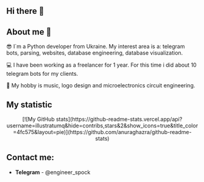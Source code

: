 ## Hi there 🖖

## About me 📝

😎 I`m a Python developer from Ukraine. My interest area is a: telegram bots, parsing, websites, database engineering, 
database visualization.


💻 I have been working as a freelancer for 1 year. For this time i did about 10 telegram bots for my clients. 


🎸 My hobby is music, logo design and microelectronics circuit engineering. 


## My statistic

<p align="center">[![My GitHub stats](https://github-readme-stats.vercel.app/api?username=illustratumq&hide=contribs,stars&2&show_icons=true&title_color=4fc575&layout=pie)](https://github.com/anuraghazra/github-readme-stats)</p>

## Contact me:
  - **Telegram** - @engineer_spock
